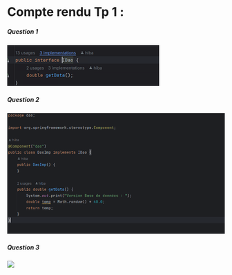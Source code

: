 <h1>Compte rendu Tp 1 :</h1>

<h5>Question 1 </h5>
<img src="Captures/cap1.png">


<h5>Question 2 </h5>
<img src="Captures/cap2.png">

<h5>Question 3 </h5>
<img src="Captures/cap3 .png">
